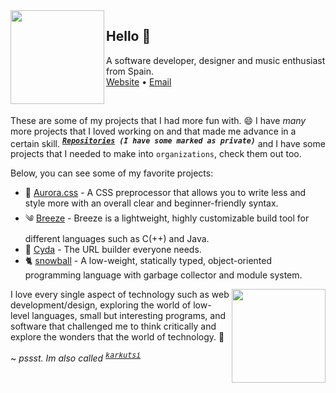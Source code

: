 
<img align="left" width="150" src="./img/hand2.png">

## Hello 👋


<p>
    A software developer, designer and music enthusiast from Spain.
    <br/>
    <a href="https://www-lac.vercel.app">Website</a> •
    <a href="mailto:mauro.balades@tutanota.com">Email</a>
</p>

<br/> <!-- FOR GITHUB PROFILE -->

These are some of my projects that I had more fun with. 😄 I have *many* more projects that I loved working on and that made me advance in a certain skill. <sup><kbd>***[Repositories](https://github.com/mauro-balades?tab=repositories&q=&type=source&language=&sort=) (I have some marked as private)***</kbd></sup> and I have some projects that I needed to make into `organizations`, check them out too. 

Below, you can see some of my favorite projects:

* 🤯 [Aurora.css](https://github.com/mauro-balades/aurora.css) - A CSS preprocessor that allows you to write less and style more with an overall clear and beginner-friendly syntax.
* ༄  [Breeze](https://github.com/mauro-balades/breeze) -  Breeze is a lightweight, highly customizable build tool for different languages such as C(++) and Java.
* 🔗 [Cyda](https://github.com/cyda-hub) - The URL builder everyone needs.
* 🐈 [snowball](https://github.com/snowball-lang/snowball) - A low-weight, statically typed, object-oriented programming language with garbage collector and module system.

<img align="right" width="150" src="./img/hand1.png">

I love every single aspect of technology such as web development/design, exploring the world of low-level languages, small but interesting programs, and software that challenged me to think critically and explore the wonders that the world of technology. 🚀

~ *pssst. Im also called <sup><kbd>[karkutsi](https://github.com/karkutsi)</kbd></sup>*
